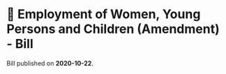 # 📄  Employment of Women, Young Persons and Children (Amendment) - Bill

Bill published on **2020-10-22**.

